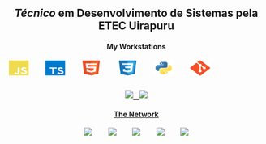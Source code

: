 <div align="center">
  <h2> <i>Técnico</i> em Desenvolvimento de Sistemas pela <b>ETEC Uirapuru</b></h2>
  <h4> My Workstations </h2>
  
</div>
<div style="display: inline" align="center">
  <img align="center" alt="Vinicius-JS" height="30" width="40" src="https://raw.githubusercontent.com/devicons/devicon/master/icons/javascript/javascript-plain.svg">
  &nbsp;&nbsp;&nbsp;&nbsp;&nbsp;&nbsp;
  <img align="center" alt="Vinicius-TS" height="30" width="40" src="https://raw.githubusercontent.com/devicons/devicon/master/icons/typescript/typescript-plain.svg">
  &nbsp;&nbsp;&nbsp;&nbsp;&nbsp;&nbsp;
  <img align="center" alt="Vinicius-HTML5" height="30" width="40" src="https://raw.githubusercontent.com/devicons/devicon/master/icons/html5/html5-original.svg">
  &nbsp;&nbsp;&nbsp;&nbsp;&nbsp;&nbsp;
  <img align="center" alt="Vinicius-CSS3" height="30" width="40" src="https://raw.githubusercontent.com/devicons/devicon/master/icons/css3/css3-original.svg">
  &nbsp;&nbsp;&nbsp;&nbsp;&nbsp;&nbsp;
  <img align="center" alt="Vinicius-Python" height="30" width="40" src="https://raw.githubusercontent.com/devicons/devicon/master/icons/python/python-original.svg">
  &nbsp;&nbsp;&nbsp;&nbsp;&nbsp;&nbsp;
  <img align="center" alt="Vinicius-Python" height="30" width="40" src="https://raw.githubusercontent.com/devicons/devicon/master/icons/git/git-original.svg">
  

</div>

##

<div align="center">
  <a href="https://github.com/DominguesTech">
  <img height="145em" src="https://github-readme-stats.vercel.app/api?username=DominguesTech&show_icons=true&theme=dracula&include_all_commits=true&count_private=true"/>
  &nbsp;
  <img height="145em" src="https://github-readme-stats.vercel.app/api/top-langs/?username=DominguesTech&layout=compact&langs_count=7&theme=white"/>
  <h4> The Network </h2>
</div>
 
<div align="center">
  <a href="https://www.instagram.com/domingues_tech/" target="_blank"><img src="https://img.shields.io/badge/-Instagram-%23E4405F?style=for-the-badge&logo=instagram&logoColor=white" target="_blank"></a>
  &nbsp;&nbsp;&nbsp;&nbsp;&nbsp;&nbsp;
  <a href="https://discord.gg/wagxzStdcR" target="_blank"><img src="https://img.shields.io/badge/Discord-7289DA?style=for-the-badge&logo=discord&logoColor=white" target="_blank"></a> 
  &nbsp;&nbsp;&nbsp;&nbsp;&nbsp;&nbsp;
  <a href = "mailto:vinii.domingues@gmail.com"><img src="https://img.shields.io/badge/-Gmail-%23333?style=for-the-badge&logo=gmail&logoColor=red" target="_blank"></a>
  &nbsp;&nbsp;&nbsp;&nbsp;&nbsp;&nbsp;
  <a href="https://www.linkedin.com/in/vinicius-domingues-fonseca/" target="_blank"><img src="https://img.shields.io/badge/-LinkedIn-%230077B5?style=for-the-badge&logo=linkedin&logoColor=white" target="_blank"></a>  
  &nbsp;&nbsp;&nbsp;&nbsp;&nbsp;&nbsp;
  <a href="https://github.com/DominguesTech">
        <img  src="https://img.shields.io/badge/github-%23100000.svg?&style=for-the-badge&logo=github&logoColor=white&link=mailto:https://github.com/teteusAraujo"></a>
   
    
    
</div>
